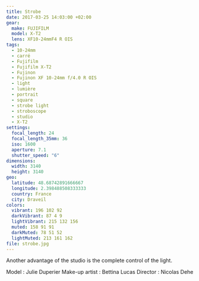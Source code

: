 ```yaml
---
title: Strobe
date: 2017-03-25 14:03:00 +02:00
gear:
  make: FUJIFILM
  model: X-T2
  lens: XF10-24mmF4 R OIS
tags:
  - 10-24mm
  - carré
  - Fujifilm
  - Fujifilm X-T2
  - Fujinon
  - Fujinon XF 10-24mm f/4.0 R OIS
  - light
  - lumière
  - portrait
  - square
  - strobe light
  - stroboscope
  - studio
  - X-T2
settings:
  focal_length: 24
  focal_length_35mm: 36
  iso: 1600
  aperture: 7.1
  shutter_speed: "6"
dimensions:
  width: 3140
  height: 3140
geo:
  latitude: 48.68742891666667
  longitude: 2.398488508333333
  country: France
  city: Draveil
colors:
  vibrant: 196 102 92
  darkVibrant: 87 4 9
  lightVibrant: 215 132 156
  muted: 158 91 91
  darkMuted: 78 51 52
  lightMuted: 213 161 162
file: strobe.jpg
---
```


Another advantage of the studio is the complete control of the light.

Model : Julie Duperier
Make-up artist : Bettina Lucas
Director : Nicolas Dehe
